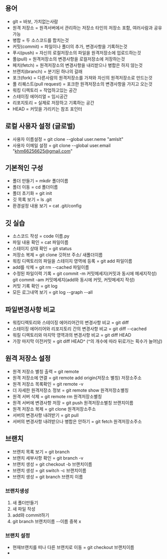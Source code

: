 ## 용어
- glt = 바보, 가치없는사람
- 원격 저장소 = 원격서버에서 관리하는 저장소 타인의 저장소 포함, 여러사람과 공유가능
- 병합 = 두 소스코드를 합치는것
- 커밋(commit) = 파일이나 폴더의 추가, 변경사항을 기록하는것
- 푸시(push) = 자신의 로컬저장소의 파일을 원격저장소에 업로드하는것
- 풀(pull) = 원격저장소의 변경사항을 로컬저장소에 저장하는것
- 페치(fetch) = 원격저장소의 변경사항을 내리받으나 병합은 하지 않는것
- 브랜치(branch) = 분기된 하나의 갈래
- 포크(fork) = 다른사람의 원격저장소를 가져와 자신의 원격저장소로 만드는것
- 풀 리퀘스트(pull request) = 포크한 원격저장소의 변경사항을 가지고 오는것
- 워킹 디렉토리 = 작업하고있는 공간
- 스테이징 에어리얼 = 임시공간
- 리포지토리 = 실제로 저장하고 기록하는 공간
- HEAD = 커밋을 가리키는 참조 포인터


## 로컬 사용자 설정 (글로벌)
- 사용자 이름설정 = git clone --global user.neme "amlslt"
- 사용자 이메일 설정 = git clone --global user.email "khm66256625@gmail.com" 

## 기본적인 구성
- 폴더 만들기 = mkdir 폴더이름
- 폴더 이동 = cd 폴더이름
- 폴더 초기화 = git init
- 깃 목록 보기 = ls .git
- 환경설정 내용 보기 = cat .git/config

## 깃 실습
- 소스코드 작성 = code 이름.py
- 파일 내용 확인 = cat 파일이름
- 스테이지 상태 확인 = git status
- 저장소 복제 = git clone 깃허브 주소/ 새폴더이름
- 워킹 디렉토리의 파일을 스테이지 영역에 등록 = git add 파일이름
- add를 삭제 = git rm --cached 파일이름
- 수정된 파일이력 기록 = git commit -m 커밋메세지(커밋과 동시에 메세지작성) git commit -am 커밋메세지(add와 동시에 커밋, 커밋메세지 작성)
- 커밋 기록 확인 = git log
- 모든 로그내역 보기 = git log --graph --all

## 파일변경사항 비교
- 워킹디렉토리와 스테이징 에어리어간의 변경사항 비교 = git diff
- 스테이징 에어리어와 리포지토리 간의 변경사항 비교 = git diff --cached
- 워킬 디렉토리와 마지막 영역과의 변경사항 비교 = git diff HEAD
- 가장 마지막 이전커밋 = git diff HEAD^ (^의 개수에 따라 뒤로가는 획수가 늘어남)

## 원격 저장소 설정
- 원격 저장소 별칭 출력 = git remote
- 원격 저장소에 연결 = git remote add origin(저장소 별칭) 저장소주소
- 원격 저장소 목록확인 = git remote -v
- 더 자세한 원격저장소 정보 = git remote show 원격저장소별칭
- 원격 서버 삭제 = git remote rm 원격저장소별칭
- 원격 서버에 변경사항 저장 = git push 원격저장소별칭 브랜치이름
- 원격 저장소 복제 = git clone 원격저장소주소
- 서버의 변경사항 내려받기 = git pull 
- 서버의 변경사항 내려받으나 병합은 안하기 = git fetch 원격저장소주소

## 브랜치 
- 브랜치 목록 보기 = git branch
- 브랜치 세부사항 확인 = git branch -v
- 브랜치 생성 = git checkout -b 브랜치이름
- 브랜치 생성 = git switch -c 브랜치이름
- 브랜치 생성 = git branch 브랜치 이름

### 브랜치생성
1. 새 폴더만들기
2. 새 파일 작성
3. add와 commit하기
4. git branch 브랜치이름 --이름 중복 x

### 브랜치 설정
- 현재브랜치를 떠나 다른 브랜치로 이동 = git checkout 브랜치이름
- 

## 
